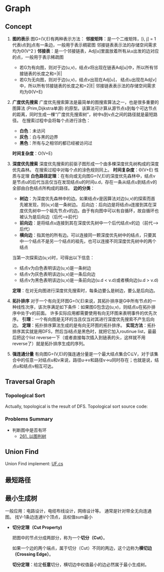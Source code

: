 # Graph
## Concept
1. **图的表示**
图G=(V,E)有两种表示方法：
**邻接矩阵**：是一个二维矩阵，[i, j] = 1 代表i点到j点有一条边，一般用于表示稠密图
邻接链表表示法的存储空间需求均为Θ(V^2 )
**邻接表**：是一个邻接链表，Adj[u]里面放着所有从u出发的边对应的点，一般用于表示稀疏图
    * 若G为有向图，则对于边(u,v)，结点v将出现在链表Adj[u]中，所以所有邻接链表的长度之和=|E|
    * 若G为无向图，则对于边(u,v)，结点v出现在Adj[u]， 结点u出现在Adj[v]中，所以所有邻接链表的长度之和=2|E|
邻接链表表示法的存储空间需求均为Θ(V+E)

2. **广度优先搜索**
广度优先搜索算法是最简单的图搜索算法之一，也是很多重要的图算法 (Prim,Dijkstra单源) 的原型。该算法可计算从源节点s到每个可达节点的距离，同时生成一棵“广度优先搜索树”，树中s到v点之间的路径就是最短路径。
在搜索过程中会将每个点进行涂色：
    * **白色**：未访问
    * **灰色**：白与黑的边界
    * **黑色**：所有与之相邻的都已经被访问过

    **时间复杂度**：Ο(V+E)

3. **深度优先搜索**
深度优先搜索的前驱子图形成一个由多棵深度优先树构成的深度优先森林。
在搜索过程中对每个点的涂色规则同上。
**时间复杂度**：Θ(V+E)
性质与定理
**白色路径定理**：在有向或无向图G=(V,E)的深度优先森林中，结点v是节点u的后代当且仅当在发现结点u的时间u.d，存在一条从结点u到结点v的全部由白色结点所构成的路径。
 **边的分类**：
    - **树边**：为深度优先森林中的边。如果结点v是因算法对边(u,v)的探索而首先被发现，则(u,v)是一条树边。
    后向边：后向边是将结点u连接到其在深度优先树中一个祖先节点v的边。由于有向图中可以有自循环，故自循环也被认为是后向边（后代-->前代）
    - **前向边**：是将结点u连接到其在深度优先树中一个后代结点v的边（前代-->后代）
    - **横向边**：指其他的所有边。可以连接同一颗深度优先树中的结点，只要其中一个结点不是另一个结点的祖先，也可以连接不同深度优先树中的两个结点

    当第一次探索边(u,v)时，可得出以下信息：
    * 结点v为白色表明该边(u,v)是一条树边
    * 结点v为灰色表明该边(u,v)是一条后向边
    * 结点v为黑色表明该边(u,v)是一条前向边(u.d < v.d)或者横向边(u.d > v.d)

    **定理**：在对无向图进行深度优先搜索时，每条边要么是树边，要么是后向边。

4. **拓扑排序**
对于一个有向无环图G=(V,E)来说，其拓扑排序是G中所有节点的一种线性次序，该次序满足如下条件：如果图G包含边(u,v)，则结点u在拓扑排序中处于v的前面。
许多实际应用都需要使用有向无环图来表明事件的优先次序。
**引理**：一个有向图是无环的当且仅当对其进行深度优先搜索不产生后向边。
**定理**：拓扑排序算法生成的是有向无环图的拓扑排序。
**实现方法**：拓扑排序其实就是用DFS，然后当i结点是黑色时，就把它加入routinue list，最最后把这个list reverse一下（或者直接每次插入到链表的头，这样就不用reverse了）就是拓扑排序生成的序列。

5. **强连通分量**
有向图G=(V,E)的强连通分量是一个最大结点集合C⊆V，对于该集合中的任意一对结点u和v来说，路径u→v和路径v→u同时存在；也就是说，结点u和结点v相互可达。

## Traversal Graph
### Topological Sort
Actually, topological is the result of DFS.
Topological sort source code:
### Problems Summary
* 判断图中是否有环
    * [261. 以图判树](https://leetcode-cn.com/problems/graph-valid-tree/)

## Union Find
Union Find implement: [UF.cs](https://github.com/Sophie1797/AlgorithmLearningNote/blob/master/src/AlgorithmNote/AlgorithmNote/Graph/UF.cs)

## 最短路径

## 最小生成树
一般应用：电路设计，电缆布线设计，网络设计等。
通常是针对带全无向连通图。
找V-1条边连通V个顶点，且权值sum最小

* **切分定理（Cut Property)**

   把图中的节点分成两部分，称为一个**切分（Cut）**。

   如果一个边的两个端点，属于切分（Cut）不同的两边，这个边称为**横切边（Crossing Edge）**。

   **切分定理**：给定**任意**切分，横切边中权值最小的边必然属于最小生成树。
